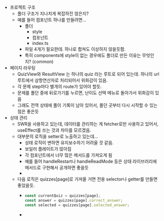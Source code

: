 - 프로젝트 구조
	- 폴더 구조가 지나치게 복잡하진 않은지?
	- 예를 들어 컴포넌트 하나를 만들려면...
		- 폴더
			- style
			- 컴포넌트
			- index.ts
		- 파일 4개가 필요한데. 하나로 합쳐도 이상하지 않을듯함.
		- 특히 components에 style이 없는 경우에도 폴더로 만든 이유는 무엇인지? (common)
- 페이지 라우팅
	- QuizView와 ResultView 는 하나의 quiz 라는 루트로 되어 있는데. 하나의 url 루트에서 삼항연산자로 처리되어서 위화감이 있음.
	- 각 문제 step마다 별개의 route가 있어야 할듯.
	- 문제를 풀던 중에 뒤로가기를 누르면, 난이도 선택 메뉴로 돌아가서 위화감이 있음
	- 그래도 전역 상태에 풀이 기록이 남아 있어서, 풀던 곳부터 다시 시작할 수 있는 점은 좋은듯
- 상태 관리
	- SWR을 사용하고 있는데, 데이터를 관리하는 게 fetcher로만 사용하고 있어서, useEffect를 쓰는 것과 차이를 모르겠음.
	- 대부분의 로직을 setter로 노출하고 있는데...
		- 상태 로직이 변하면 유지보수하기 어려울 것 같음.
		- 보일러 플레이트가 많아짐
		- 각 컴포넌트에서 너무 많은 메서드를 가져오게 됨
		- 예를 들어 handleRestart나 handleReadMode 등은 상태 라이브러리에 메서드로 구현해서 공개하면 좋을듯
		-
	- 다음 로직은 quizzes[page]로 가져올 거면 전용 selector나 getter를 만들면 좋았을듯.
		- ```js
		  const currentQuiz = quizzes[page];
		  const answer = quizzes[page].correct_answer;
		  const selected = quizzes[page].selected_answer;
		  ```
		-